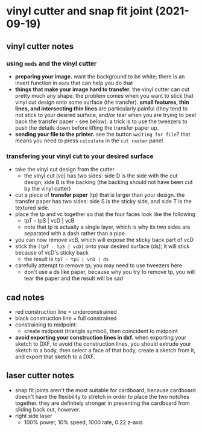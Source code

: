 # vinyl cutter and snap fit joint (2021-09-19)

## vinyl cutter notes

### using `mods` and the vinyl cutter
- **preparing your image.** want the background to be white; there is an invert function in `mods` that can help you do that
- **things that make your image hard to transfer.** the vinyl cutter can cut pretty much any shape. the problem comes when you want to stick that vinyl cut design onto some surface (the transfer). **small features, thin lines, and intersecting thin lines** are particularly painful (they tend to not stick to your desired surface, and/or tear when you are trying to peel back the transfer paper - see below). a trick is to use the tweezers to push the details down before lifting the transfer paper up.
- **sending your file to the printer.** see the button `waiting for file`? that means you need to press `calculate` in the `cut raster` panel

### transfering your vinyl cut to your desired surface
- take the vinyl cut design from the cutter
  - the vinyl cut (vc) has two sides: side D is the side with the cut design; side B is the backing (the backing should not have been cut by the vinyl cutter)
- cut a piece of **transfer paper** (tp) that is larger than your design. the transfer paper has two sides: side S is the sticky side, and side T is the textured side.
- place the tp and vc together so that the four faces look like the following
  - tpT - tpS | vcD | vcB
  - note that tp is actually a single layer, which is why its two sides are separated with a dash rather than a pipe
- you can now remove vcB, which will expose the sticky back part of vcD
- stick the `(tpT - tpS | vcD)` onto your desired surface (ds); it will stick because of vcD's sticky back
  - the result is `tpT - tpS | vcD | ds`
- carefully attempt to remove tp; you may need to use tweezers here
  - don't use a ds like paper, because why you try to remove tp, you will tear the paper and the result will be sad

## cad notes
- red construction line = underconstrained
- black construction line = full constrained
- constraining to midpoint:
  - create midpoint (triangle symbol), then coincident to midpoint
- **avoid exporting your construction lines in dxf.** when exporting your sketch to DXF, to avoid the construction lines, you should extrude your sketch to a body, then select a face of that body, create a sketch from it, and export that sketch to a DXF.

## laser cutter notes
- snap fit joints aren't the most suitable for cardboard, because cardboard doesn't have the flexibility to stretch in order to place the two notches together. they are definitely stronger in preventing the cardboard from sliding back out, however.
- right side laser
  - 100% power, 10% speed, 1000 rate, 0.22 z-axis
